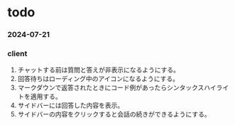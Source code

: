 # todo

### 2024-07-21

### client

1. チャットする前は質問と答えが非表示になるようにする。
2. 回答待ちはローディング中のアイコンになるようにする。
3. マークダウンで返答されたときにコード例があったらシンタックスハイライトを適用する。
4. サイドバーには回答した内容を表示。
5. サイドバーの内容をクリックすると会話の続きができるようにする。
